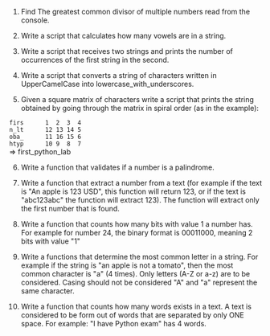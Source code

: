1. Find The greatest common divisor of multiple numbers read from the console.

2. Write a script that calculates how many vowels are in a string.

3. Write a script that receives two strings and prints the number of occurrences of the first string in the second.

4. Write a script that converts a string of characters written in UpperCamelCase into lowercase_with_underscores.

5. Given a square matrix of characters write a script that prints the string obtained by going through the matrix in spiral order (as in the example):

`firs      1  2  3  4`   
`n_lt      12 13 14 5`<br>
`oba_      11 16 15 6`<br>
`htyp      10 9  8  7`<br>
=>   first_python_lab

6. Write a function that validates if a number is a palindrome.

7. Write a function that extract a number from a text (for example if the text is "An apple is 123 USD", this function will return 123, or if the text is "abc123abc" the function will extract 123). The function will extract only the first number that is found.

8. Write a function that counts how many bits with value 1 a number has. For example for number 24, the binary format is 00011000, meaning 2 bits with value "1"

9. Write a functions that determine the most common letter in a string. For example if the string is "an apple is not a tomato", then the most common character is "a" (4 times). Only letters (A-Z or a-z) are to be considered. Casing should not be considered "A" and "a" represent the same character.

10. Write a function that counts how many words exists in a text. A text is considered to be form out of words that are separated by only ONE space. For example: "I have Python exam" has 4 words.

